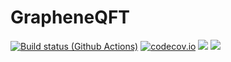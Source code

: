 # GrapheneQFT

[![Build status (Github Actions)](https://github.com/rodin-physics/GrapheneQFT/actions/workflows/ci.yml/badge.svg)](https://github.com/rodin-physics/GrapheneQFT/actions/workflows/ci.yml)
[![codecov.io](http://codecov.io/github/rodin-physics/GrapheneDFT/coverage.svg?branch=main)](http://codecov.io/github/rodin-physics/GrapheneDFT?branch=main)
[![](https://img.shields.io/badge/docs-stable-blue.svg)](https://rodinalex.github.io/GrapheneQFT.jl/stable)
[![](https://img.shields.io/badge/docs-dev-blue.svg)](https://rodinalex.github.io/GrapheneQFT.jl/dev)
